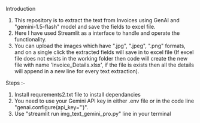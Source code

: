 Introduction
1) This repository is to extract the text from Invoices using GenAI and "gemini-1.5-flash" model and save the fields to excel file.
2) Here I have used Streamlit as a interface to handle and operate the functionality.
3) You can upload the images which have ".jpg", ".jpeg", ".png" formats, and on a single click the extracted fields will save in to excel file (If excel file does not exists in the working 
folder then code will create the new file with name 'Invoice_Details.xlsx', if the file is exists then all the details will append in a new line for every text extraction).


Steps :- 
1) Install requrements2.txt file to install dependancies 
2) You need to use your Gemini API key in either .env file or in the code line "genai.configure(api_key='')".
3) Use "streamlit run img_text_gemini_pro.py" line in your terminal 



